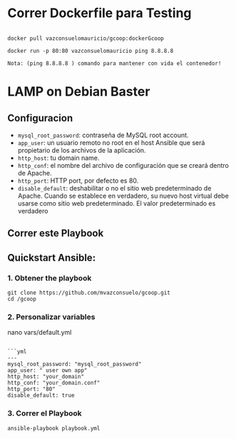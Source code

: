 
# Correr Dockerfile para Testing 
```shell

docker pull vazconsuelomauricio/gcoop:dockerGcoop

docker run -p 80:80 vazconsuelomauricio ping 8.8.8.8 

Nota: (ping 8.8.8.8 ) comando para mantener con vida el contenedor! 
```
# LAMP on Debian Baster

## Configuracion

- `mysql_root_password`: contraseña de MySQL root account.
- `app_user`: un usuario remoto no root en el host Ansible que será propietario de los archivos de la aplicación.
- `http_host`: tu domain name.
- `http_conf`: el nombre del archivo de configuración que se creará dentro de Apache.
- `http_port`: HTTP port, por defecto es 80.
- `disable_default`: deshabilitar o no el sitio web predeterminado de Apache. Cuando se establece en verdadero, su nuevo host virtual debe usarse como sitio web predeterminado. El valor        predeterminado es verdadero


## Correr este Playbook


## Quickstart Ansible:

### 1. Obtener the playbook
```shell
git clone https://github.com/mvazconsuelo/gcoop.git
cd /gcoop
```

### 2. Personalizar variables

nano vars/default.yml
```

```yml
---
mysql_root_password: "mysql_root_password"
app_user: " user own app"
http_host: "your_domain"
http_conf: "your_domain.conf"
http_port: "80"
disable_default: true
```

### 3. Correr el Playbook

```command
ansible-playbook playbook.yml
```
